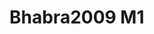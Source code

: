 # Bhabra2009 M1
<a name="material" />
<script type="application/ld+json">

  {
    "@context": "https://schema.org/",
    "@type": "ChemicalSubstance",
    "http://purl.org/dc/terms/conformsTo":
      {
        "@type": "CreativeWork",
        "@id": "https://bioschemas.org/profiles/ChemicalSubstance/0.4-RELEASE/"
      },
    "@id": "https://egonw.github.io/nanowiki/nanowiki123.html#material",
    "name": "Bhabra2009 M1",
    "sameAs: "http://127.0.0.1/mediawiki/index.php/Special:URIResolver/Bhabra2009_M1"
  }
</script>

